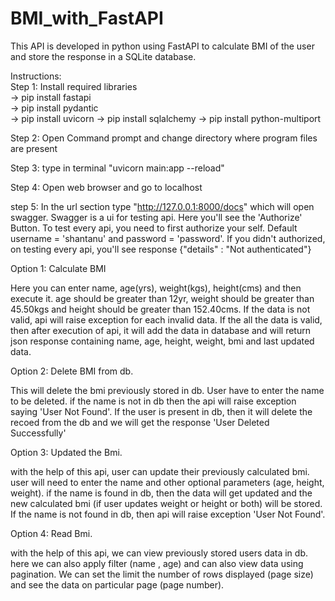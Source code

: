 # BMI_with_FastAPI
  
This API is developed in python using FastAPI to calculate BMI of the user and store the response in a SQLite database.  
  
  
Instructions:  
Step 1: Install required libraries  
-> pip install fastapi  
-> pip install pydantic  
-> pip install uvicorn
-> pip install sqlalchemy
-> pip install python-multiport

Step 2: Open Command prompt and change directory where program files are present  

Step 3: type in terminal "uvicorn main:app --reload"  

Step 4: Open web browser and go to localhost  

step 5:  In the url section type "http://127.0.0.1:8000/docs" which will open swagger. Swagger is a ui for testing api. Here you'll see the 'Authorize' Button.
To test every api, you need to first authorize your self. Default username = 'shantanu' and password = 'password'. If you didn't authorized, on testing every api, you'll see response {"details" : "Not authenticated"}

Option 1: Calculate BMI  


Here you can enter name, age(yrs), weight(kgs), height(cms) and then execute it. age should be greater than 12yr, weight should be greater than 45.50kgs and height should be greater than 152.40cms. If the data is not valid, api will raise exception for each invalid data. If the all the data is valid, then after execution of api, it will add the data in database and will return json response containing name, age, height, weight, bmi and last updated data.  

Option 2: Delete BMI from db.


This will delete the bmi previously stored in db. User have to enter the name to be deleted. if the name is not in db then the api will raise exception saying 'User Not Found'. If the user is present in db, then it will delete the recoed from the db and we will get the response 'User Deleted Successfully'

Option 3: Updated the Bmi. 


with the help of this api, user can update their previously calculated bmi. user will need to enter the name and other optional parameters (age, height, weight). if the name is found in db, then the data will get updated and the new calculated bmi (if user updates weight or height or both) will be stored. If the name is not found in db, then api will raise exception 'User Not Found'.

Option 4: Read Bmi. 


with the help of this api, we can view previously stored users data in db. here we can also apply filter (name , age) and can also view data using pagination. We can set the limit the number of rows displayed (page size) and see the data on particular page (page number).

